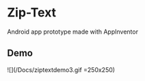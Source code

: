 # Zip-Text
Android app prototype made with AppInventor

## Demo
![](/Docs/ziptextdemo3.gif =250x250)
